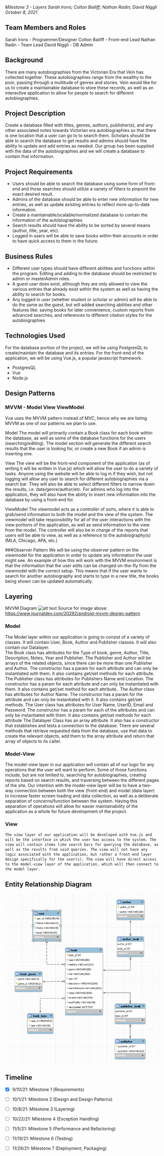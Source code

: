 *Milestone 3 - Layers
Sarah Irons; Colton Bailiff; Nathan Radin; David Niggli
October 8, 2021*

## Team Members and Roles
Sarah Irons - Programmer/Designer
Colton Bailiff - Front-end Lead
Nathan Radin - Team Lead
David Niggli - DB Admin
 
## Background
There are many autobiographies from the Victorian Era that Vein has collected together. These autobiographies range from the wealthy to the poor, passing through a multitude of genres and stories. Vein would like for us to create a maintainable database to store these records, as well as an interactive application to allow for people to search for different autobiographies.

## Project Description
Create a database filled with titles, genres, authors, publisher(s), and any other associated notes towards Victorian era autobiographies so that there is one location that a user can go to to search them.  Scholars should be able to search the database to get results and admins should have the ability to update and add entries as needed.  Our group has been supplied with the data of the autobiographies and we will create a database to contain that information.

## Project Requirements
- Users should be able to search the database using some form of front-end and those searches should utilize a variety of filters to pinpoint the exact desired result.
- Admins of the database should be able to enter new information for new entries, as well as update existing entries to reflect more up-to-date information.
- Create a maintainable/scalable/normalized database to contain the information of the autobiographies
- Search results should have the ability to be sorted by several means (author, title, year, etc).
- Logged in users will be able to save books within their accounts in order to have quick access to them in the future.

## Business Rules
- Different user types should have different abilities and functions within the program.  Editing and adding to the database should be restricted to admin or masterAdmin roles.
- A guest user does exist, although they are only allowed to view the various entries that already exist within the system as well as having the ability to search for books.
- Any logged in user (whether student or scholar or admin) will be able to do the same as the guest, but will added searching abilities and other features like: saving books for later convenience, custom reports from advanced searches, and references to different citation styles for the autobiographies

## Technologies Used
For the database portion of the project, we will be using PostgresQL to create/maintain the database and its entries. For the front-end of the application, we will be using Vue.js, a popular javascript framework.

- PostgresQL
- Vue
- Node.js

## Design Patterns
### MVVM - Model View ViewModel
Vue uses the MVVM pattern instead of MVC, hence why we are listing MVVM as one of our patterns we plan to use.

Model
The model will primarily contain a Book class for each book within the database, as well as some of the database functions for the users (searching/editing). The model section will generate the different search results that the user is looking for, or create a new Book if an admin is inserting one. 

View
The view will be the front-end component of the application (as of writing it will be written in Vue.js) which will allow the user to do a variety of tasks. Anyone using the website will be able to log in if they wish, but not logging will allow any user to search for different autobiographies via a search bar. They will also be able to select different filters to narrow down the results, i.e. date/genre/author/etc. For admins who log into the application, they will also have the ability to insert new information into the database by using a front-end for. 

ViewModel
The viewmodel acts as a controller of sorts, where it is able to grab/send information to both the model and the view of the system. The viewmodel will take responsibility for all of the user interactions with the view portions of the application, as well as send information to the view from the model. The controller will also be in charge of the reports that users will be able to view, as well as a reference to the autobiography(s) (MLA, Chicago, APA, etc.)

###Observer Pattern
We will be using the observer pattern on the viewmodel for the application in order to update any information the user might see. An example of how this will work with the MVVM environment is that the information that the user edits can be changed on-the-fly from the viewmodel with the correct setup. This means that if the user wants to search for another autobiography and starts to type in a new title, the books being shown can be updated automatically.

## Layering

MVVM Diagram
![alt text](https://cdn.journaldev.com/wp-content/uploads/2018/04/android-mvvm-pattern.png)
Source for image above: https://www.journaldev.com/20292/android-mvvm-design-pattern

### Model
The Model layer within our application is going to consist of a variety of classes.  It will contain User, Book, Author and Publisher classes. It will also contain our Datalayer.  
The Book class has attributes for the Type of book, genre, Author, Title, Description, Notes, Year and Publisher.  The Publisher and Author will be arrays of the related objects,  since there can be more than one Publisher and Author.  The constructor has a param for each attribute and can only be instantiated with them. It also contains get/set methods for each attribute.    
The Publisher class has attributes for Publishers Name and Location. The constructor has a param for each attribute and can only be instantiated with them. It also contains get/set method for each attribute.. 
The Author class has attributes for Author Name. The constructor has a param for the attribute and can only be instantiated with it. It also contains get/set methods.
The User class has attributes for User Name, UserID, Email and Password. The constructor has a param for each of the attributes and can only be instantiated with them. It also contains get/set methods for each attribute
The Datalayer Class has an array attribute. It also has a constructor that establishes and tests a connection to the database.  There are several methods that retrieve requested data from the database, use that data to create the relevant objects, add them to the array attribute  and return that array of objects to its caller.

### Model-View
The model-view layer in our application will contain all of our logic for any operations that the user will want to perform. Some of those functions include, but are not limited to, searching for autobiographies, creating reports based on search results, and traversing between the different pages of the site.
Our intention with the model-view layer will be to have a two-way connection between both the view (front-end) and model (data layer) to increase faster screen loading and data collection, as well as a deliberate separation of concerns/function between the system. Having this separation of operations will allow for easier maintainability of the application as a whole for future development of the project.

### View
    The view layer of our application will be developed with Vue.js and will be the interface in which the user has access to the system. The view will contain items like search bars for querying the database, as well as the results from said queries. The view will not have any logic associated with the application, but rather a front-end layer design specifically for the user(s). The view will have direct access to the model-view layer of the application, which will then connect to the model layer. 


## Entity Relationship Diagram
![milestone 3 entity relationship diagram](/milestone3_erd.png "milestone 3 erd")
## Timeline
- [x] 9/10/21: Milestone 1 (Requirements)
- [ ] 10/1/21: Milestone 2 (Design and Design Patterns)
- [ ] 10/8/21: Milestone 3 (Layering)
- [ ] 10/22/21: Milestone 4 (Exception Handling)
- [ ] 11/5/21: Milestone 5 (Performance and Refactoring)
- [ ] 11/19/21: Milestone 6 (Testing)
- [ ] 11/29/21: Milestone 7 (Deployment, Packaging)


